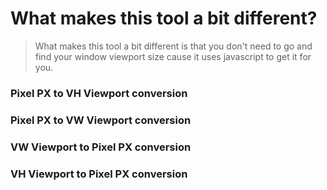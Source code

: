 # What makes this tool a bit different?

> What makes this tool a bit different is that you don't need to go and find your window viewport size cause it uses javascript to get it for you.


### Pixel PX to VH Viewport conversion

### Pixel PX to VW Viewport conversion

### VW Viewport to Pixel PX conversion

### VH Viewport to Pixel PX conversion
